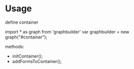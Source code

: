 # Usage
define container  
<div id="container"></div>

import * as graph from 'graphbuilder'
var graphbuilder = new graph("#container");

methods:
- initContainer();
- addFormsToContainer();
